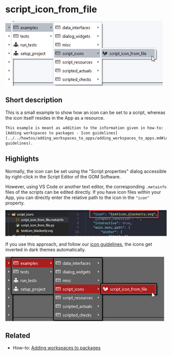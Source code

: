 # script_icon_from_file

![Menu entry with icon, light background](menu_icon_lightbg.jpg)


## Short description

This is a small example to show how an icon can be set to a script, whereas the icon itself resides in the App as a resource.

```{note}
This example is meant as addition to the information given in how-to: [Adding workspaces to packages - Icon guidelines](../../howtos/adding_workspaces_to_apps/adding_workspaces_to_apps.md#icon-guidelines).
```

## Highlights

Normally, the icon can be set using the "Script properties" dialog accessible by right-click in the Script Editor of the GOM Software.

However, using VS Code or another text editor, the corresponding `.metainfo` files of the scripts can be edited directly. If you have icon files within your App, you can directly enter the relative path to the icon in the `"icon"` property.

![Icon file reference in script properties](script_icon_from_file.jpg)

If you use this approach, and follow our [icon guidelines](../../howtos/adding_workspaces_to_apps/adding_workspaces_to_apps.md#icon-guidelines), the icons get inverted in dark themes automatically.

![Menu entry with icon, dark background](menu_icon_darkbg.jpg)

## Related

* How-to: [Adding workspaces to packages](https://zeissiqs.github.io/zeiss-inspect-addon-api/2025/howtos/adding_workspaces_to_apps/adding_workspaces_to_apps.md)